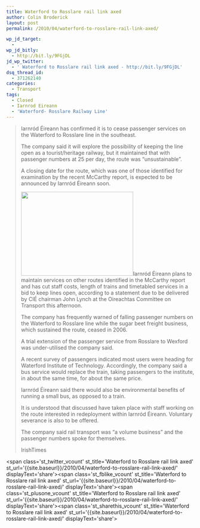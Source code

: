 ```yaml
---
title: Waterford to Rosslare rail link axed
author: Colin Broderick
layout: post
permalink: /2010/04/waterford-to-rosslare-rail-link-axed/

wp_jd_target:
  - 
wp_jd_bitly:
  - http://bit.ly/9FGjDL
jd_wp_twitter:
  - ' Waterford to Rosslare rail link axed - http://bit.ly/9FGjDL'
dsq_thread_id:
  - 371262140
categories:
  - Transport
tags:
  - Closed
  - Iarnrod Eireann
  - 'Waterford- Rosslare Railway Line'
---
```

> Iarnród Éireann has confirmed it is to cease passenger services on the Waterford to Rosslare line in the southeast.
> 
> The company said it will explore the possibility of keeping the line open as a tourist/heritage railway, but it maintained that with passenger numbers at 25 per day, the route was &#8220;unsustainable&#8221;.
> 
> A closing date for the route, which was one of those identified for examination by the recent McCarthy report, is expected to be announced by Iarnród Éireann soon.
> 
> [<img class="alignleft size-medium wp-image-528" title="Rosslare Train" src="{{site.baseurl}}/wp-content/uploads/2010/04/Rosslare_Strand-300x225.jpg" alt="" width="300" height="225" />][1]Iarnród Éireann plans to maintain services on other routes identified in the McCarthy report and has cut staff costs, length of trains and timetabled services in a bid to keep lines open, according to a statement due to be delivered by CIÉ chairman John Lynch at the Oireachtas Committee on Transport this afternoon.
> 
> The company has frequently warned of falling passenger numbers on the Waterford to Rosslare line while the sugar beet freight business, which sustained the route, ceased in 2006.
> 
> A trial extension of the passenger service from Rosslare to Wexford was under-utilised the company said.
> 
> A recent survey of passengers indicated most users were heading for Waterford Institute of Technology. Accordingly, the company said a bus service would replace the train, taking passengers to the institute, in about the same time, for about the same price.
> 
> Iarnród Éireann said there would also be environmental benefits of running a small bus, as opposed to a train.
> 
> It is understood that discussed have taken place with staff working on the route interested in redeployment within Iarnród Éireann. Voluntary severance is also to be offered.
> 
> The company said rail transport was &#8220;a volume business&#8221; and the passenger numbers spoke for themselves.
> 
> IrishTimes

<span class='st\_twitter\_vcount' st\_title='Waterford to Rosslare rail link axed' st\_url='{{site.baseurl}}/2010/04/waterford-to-rosslare-rail-link-axed/' displayText='share'></span><span class='st\_fblike\_vcount' st\_title='Waterford to Rosslare rail link axed' st\_url='{{site.baseurl}}/2010/04/waterford-to-rosslare-rail-link-axed/' displayText='share'></span><span class='st\_plusone\_vcount' st\_title='Waterford to Rosslare rail link axed' st\_url='{{site.baseurl}}/2010/04/waterford-to-rosslare-rail-link-axed/' displayText='share'></span><span class='st\_sharethis\_vcount' st\_title='Waterford to Rosslare rail link axed' st\_url='{{site.baseurl}}/2010/04/waterford-to-rosslare-rail-link-axed/' displayText='share'></span>

 [1]: {{site.baseurl}}/wp-content/uploads/2010/04/Rosslare_Strand.jpg